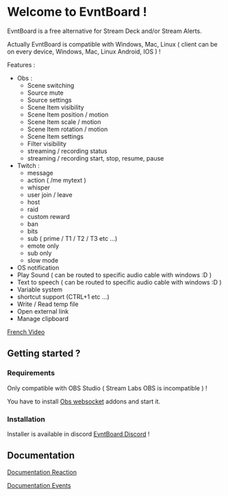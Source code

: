 # Welcome to EvntBoard !

EvntBoard is a free alternative for Stream Deck and/or Stream Alerts.

Actually EvntBoard is compatible with Windows, Mac, Linux ( client can be on every device, Windows, Mac, Linux Android, IOS ) !

Features : 
   - Obs :
     - Scene switching
     - Source mute
     - Source settings
     - Scene Item visibility
     - Scene Item position / motion
     - Scene Item scale / motion
     - Scene Item rotation / motion
     - Scene Item settings
     - Filter visibility
     - streaming / recording status
     - streaming / recording start, stop, resume, pause
   - Twitch :
     - message
     - action ( /me mytext )
     - whisper
     - user join / leave
     - host
     - raid
     - custom reward
     - ban
     - bits
     - sub ( prime / T1 / T2 / T3 etc ...)
     - emote only
     - sub only
     - slow mode
   - OS notification
   - Play Sound ( can be routed to specific audio cable with windows :D )
   - Text to speech  ( can be routed to specific audio cable with windows :D )
   - Variable system
   - shortcut support (CTRL+1 etc ...)
   - Write / Read temp file
   - Open external link
   - Manage clipboard



[French Video](https://www.youtube.com/watch?v=TfUaGN8y8OE)

## Getting started ?

### Requirements

Only compatible with OBS Studio ( Stream Labs OBS is incompatible ) !

You have to install [Obs websocket](https://obsproject.com/forum/resources/obs-websocket-remote-control-obs-studio-from-websockets.466/) addons and start it.

### Installation

Installer is available in discord [EvntBoard Discord](https://discord.gg/TsqjcK2) !

## Documentation
[Documentation Reaction](reaction.md)

[Documentation Events](events.md)
